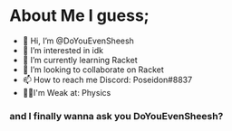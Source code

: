 # About Me I guess;
- 👋 Hi, I’m @DoYouEvenSheesh
- 👀 I’m interested in idk
- 🌱 I’m currently learning Racket
- 💞️ I’m looking to collaborate on Racket
- 📫 How to reach me Discord: Poseidon#8837
- 🤦‍♂️I'm Weak at: Physics
### and I finally wanna ask you DoYouEvenSheesh?
